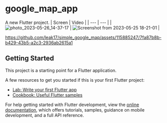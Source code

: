 # google_map_app

A new Flutter project.
| Screen | Video |
| --- | --- |
| ![photo_2023-05-26_14-37-17](https://github.com/leak17/simple_google_map/assets/115885247/eb6c8b96-f21d-4c6f-b3e8-060b0ded227a) | ![Screenshot from 2023-05-25 18-21-01](https://github.com/leak17/simple_google_map/assets/115885247/8f4ee0ac-94e6-41f7-8d88-61f839442015)
 |

https://github.com/leak17/simple_google_map/assets/115885247/7fa87b8b-b429-43b5-a2c3-2936ab2615a1

## Getting Started

This project is a starting point for a Flutter application.

A few resources to get you started if this is your first Flutter project:

- [Lab: Write your first Flutter app](https://docs.flutter.dev/get-started/codelab)
- [Cookbook: Useful Flutter samples](https://docs.flutter.dev/cookbook)

For help getting started with Flutter development, view the
[online documentation](https://docs.flutter.dev/), which offers tutorials,
samples, guidance on mobile development, and a full API reference.





